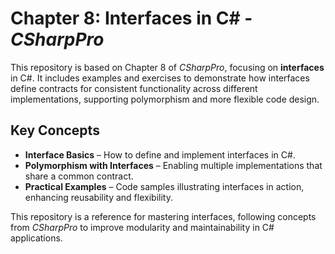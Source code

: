# Chapter 8: Interfaces in C# - *CSharpPro*

This repository is based on Chapter 8 of *CSharpPro*, focusing on **interfaces** in C#. It includes examples and exercises to demonstrate how interfaces define contracts for consistent functionality across different implementations, supporting polymorphism and more flexible code design.

## Key Concepts
- **Interface Basics** – How to define and implement interfaces in C#.
- **Polymorphism with Interfaces** – Enabling multiple implementations that share a common contract.
- **Practical Examples** – Code samples illustrating interfaces in action, enhancing reusability and flexibility.

This repository is a reference for mastering interfaces, following concepts from *CSharpPro* to improve modularity and maintainability in C# applications.
